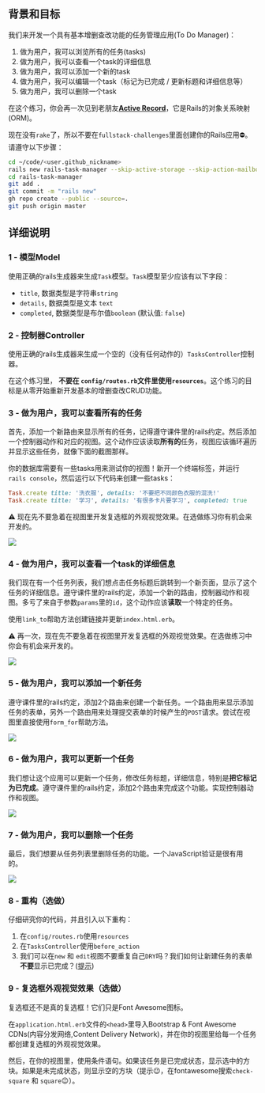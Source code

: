 ## 背景和目标

我们来开发一个具有基本增删查改功能的任务管理应用(To Do Manager)：

1. 做为用户，我可以浏览所有的任务(tasks)
2. 做为用户，我可以查看一个task的详细信息
3. 做为用户，我可以添加一个新的task
4. 做为用户，我可以编辑一个task（标记为已完成 / 更新标题和详细信息等）
5. 做为用户，我可以删除一个task

在这个练习，你会再一次见到老朋友[**Active Record**](http://guides.rubyonrails.org/active_record_basics.html)，它是Rails的对象关系映射(ORM)。

现在没有`rake`了，所以不要在`fullstack-challenges`里面创建你的Rails应用⛔。请遵守以下步骤：

```bash
cd ~/code/<user.github_nickname>
rails new rails-task-manager --skip-active-storage --skip-action-mailbox
cd rails-task-manager
git add .
git commit -m "rails new"
gh repo create --public --source=.
git push origin master
```

## 详细说明

### 1 - 模型Model

使用正确的rails生成器来生成`Task`模型。`Task`模型至少应该有以下字段：
- `title`, 数据类型是字符串`string`
- `details`, 数据类型是文本 `text`
- `completed`, 数据类型是布尔值`boolean` (默认值: `false`)

### 2 - 控制器Controller

使用正确的rails生成器来生成一个空的（没有任何动作的）`TasksController`控制器。

在这个练习里， **不要在 `config/routes.rb`文件里使用`resources`**。这个练习的目标是从零开始重新开发基本的增删查改CRUD功能。

### 3 - 做为用户，我可以查看所有的任务

首先，添加一个新路由来显示所有的任务，记得遵守课件里的rails约定。然后添加一个控制器动作和对应的视图。这个动作应该读取**所有的**任务，视图应该循环遍历并显示这些任务，就像下面的截图那样。

你的数据库需要有一些tasks用来测试你的视图！新开一个终端标签，并运行`rails console`，然后运行以下代码来创建一些tasks：

```ruby
Task.create title: '洗衣服', details: '不要把不同颜色衣服的混洗!'
Task.create title: '学习', details: '有很多卡片要学习', completed: true
```

⚠️ 现在先不要急着在视图里开发复选框的外观视觉效果。在选做练习你有机会来开发的。

![](https://raw.githubusercontent.com/lewagon/fullstack-images/master/rails/tasks-manager/index.png)

### 4 - 做为用户，我可以查看一个task的详细信息

我们现在有一个任务列表，我们想点击任务标题后跳转到一个新页面，显示了这个任务的详细信息。遵守课件里的rails约定，添加一个新的路由，控制器动作和视图。多亏了来自于参数`params`里的`id`，这个动作应该**读取**一个特定的任务。

使用`link_to`帮助方法创建链接并更新`index.html.erb`。

⚠️ 再一次，现在先不要急着在视图里开发复选框的外观视觉效果。在选做练习中你会有机会来开发的。

![](https://raw.githubusercontent.com/lewagon/fullstack-images/master/rails/tasks-manager/index_show.gif)

### 5 - 做为用户，我可以添加一个新任务

遵守课件里的rails约定，添加2个路由来创建一个新任务。一个路由用来显示添加任务的表单，另外一个路由用来处理提交表单的时候产生的`POST`请求。尝试在视图里直接使用`form_for`帮助方法。

![](https://raw.githubusercontent.com/lewagon/fullstack-images/master/rails/tasks-manager/new.gif)

### 6 - 做为用户，我可以更新一个任务

我们想让这个应用可以更新一个任务，修改任务标题，详细信息，特别是**把它标记为已完成**。遵守课件里的rails约定，添加2个路由来完成这个功能。实现控制器动作和视图。

![](https://raw.githubusercontent.com/lewagon/fullstack-images/master/rails/tasks-manager/edit.gif)

### 7 - 做为用户，我可以删除一个任务

最后，我们想要从任务列表里删除任务的功能。一个JavaScript验证是很有用的。

![](https://raw.githubusercontent.com/lewagon/fullstack-images/master/rails/tasks-manager/destroy.gif)

### 8 - 重构（选做）

仔细研究你的代码，并且引入以下重构：

1. 在`config/routes.rb`使用`resources`
2. 在`TasksController`使用`before_action`
3. 我们可以在`new` 和 `edit`视图不要重复自己`DRY`吗？我们如何让新建任务的表单**不要**显示已完成？([提示](http://api.rubyonrails.org/classes/ActiveRecord/Persistence.html#method-i-new_record-3F))

### 9 - 复选框外观视觉效果（选做）

复选框还不是真的复选框！它们只是Font Awesome图标。

在`application.html.erb`文件的`<head>`里导入Bootstrap & Font Awesome CDNs(内容分发网络,Content Delivery Network)，并在你的视图里给每一个任务都创建复选框的外观视觉效果。

然后，在你的视图里，使用条件语句。如果该任务是已完成状态，显示选中的方块。如果是未完成状态，则显示空的方块（提示😉，在fontawesome搜索`check-square` 和 `square`😉）。
